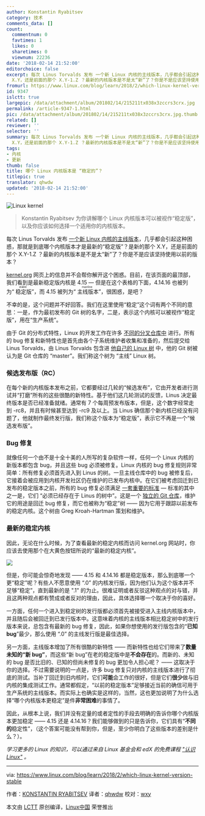 ```yaml
---
author: Konstantin Ryabitsev
category: 技术
comments_data: []
count:
  commentnum: 0
  favtimes: 1
  likes: 0
  sharetimes: 0
  viewnum: 22236
date: '2018-02-14 21:52:00'
editorchoice: false
excerpt: 每次 Linus Torvalds 发布 一个新 Linux 内核的主线版本，几乎都会引起这种困惑，那就是到底哪个内核版本才是最新的“稳定版”？是新的那个
  X.Y，还是前面的那个 X.Y-1.Z ？最新的内核版本是不是太“新”了？你是不是应该坚持使用以前的版本？
fromurl: https://www.linux.com/blog/learn/2018/2/which-linux-kernel-version-stable
id: 9347
islctt: true
largepic: /data/attachment/album/201802/14/215211tx038x3zccrs3crx.jpg
permalink: /article-9347-1.html
pic: /data/attachment/album/201802/14/215211tx038x3zccrs3crx.jpg.thumb.jpg
related: []
reviewer: ''
selector: ''
summary: 每次 Linus Torvalds 发布 一个新 Linux 内核的主线版本，几乎都会引起这种困惑，那就是到底哪个内核版本才是最新的“稳定版”？是新的那个
  X.Y，还是前面的那个 X.Y-1.Z ？最新的内核版本是不是太“新”了？你是不是应该坚持使用以前的版本？
tags:
- 内核
- 更新
thumb: false
title: 哪个 Linux 内核版本是 “稳定的”？
titlepic: true
translator: qhwdw
updated: '2018-02-14 21:52:00'
---
```


![Linux kernel ](/data/attachment/album/201802/14/215211tx038x3zccrs3crx.jpg "Linux kernel")



> 
> Konstantin Ryabitsev 为你讲解哪个 Linux 内核版本可以被视作“稳定版”，以及你应该如何选择一个适用你的内核版本。
> 
> 
> 


每次 Linus Torvalds 发布 [一个新 Linux 内核的主线版本](/article-9328-1.html)，几乎都会引起这种困惑，那就是到底哪个内核版本才是最新的“稳定版”？是新的那个 X.Y，还是前面的那个 X.Y-1.Z ？最新的内核版本是不是太“新”了？你是不是应该坚持使用以前的版本？


[kernel.org](https://www.kernel.org/) 网页上的信息并不会帮你解开这个困惑。目前，在该页面的最顶部，我们看到是最新稳定版内核是 4.15 — 但是在这个表格的下面，4.14.16 也被列为“<ruby> 稳定版 <rt>  stable </rt></ruby>”，而 4.15 被列为“<ruby> 主线版本 <rt>  mainline </rt></ruby>”，很困惑，是吧？


不幸的是，这个问题并不好回答。我们在这里使用“稳定”这个词有两个不同的意思：一是，作为最初发布的 Git 树的名字，二是，表示这个内核可以被视作“稳定版”，用在“生产系统”。


由于 Git 的分布式特性，Linux 的开发工作在许多 [不同的分叉仓库中](https://git.kernel.org/pub/scm/linux/kernel/git/) 进行。所有的 bug 修复和新特性也是首先由各个子系统维护者收集和准备的，然后提交给 Linus Torvalds，由 Linus Torvalds 包含进 [他自己的 Linux 树](https://git.kernel.org/torvalds/c/v4.15) 中，他的 Git 树被认为是 Git 仓库的 “master”。我们称这个树为 “主线” Linux 树。


### 候选发布版（RC）


在每个新的内核版本发布之前，它都要经过几轮的“候选发布”，它由开发者进行测试并“打磨”所有的这些很酷的新特性。基于他们这几轮测试的反馈，Linus 决定最终版本是否已经准备就绪。通常有 7 个每周预发布版本，但是，这个数字经常走到 -rc8，并且有时候甚至达到 -rc9 及以上。当 Linus 确信那个新内核已经没有问题了，他就制作最终发行版，我们称这个版本为“稳定版”，表示它不再是一个“候选发布版”。


### Bug 修复


就像任何一个由不是十全十美的人所写的复杂软件一样，任何一个 Linux 内核的新版本都包含 bug，并且这些 bug 必须被修复。Linux 内核的 bug 修复规则非常简单：所有修复必须首先进入到 Linus 的树。一旦主线仓库中的 bug 被修复后，它接着会被应用到内核开发社区仍在维护的已发布内核中。在它们被考虑回迁到已发布的稳定版本之前，所有的 bug 修复必须满足 [一套重要的标准](https://www.kernel.org/doc/html/latest/process/stable-kernel-rules.html) — 标准的其中之一是，它们 “必须已经存在于 Linus 的树中”。这是一个 [独立的 Git 仓库](https://git.kernel.org/stable/linux-stable/c/v4.14.16)，维护它的用途是回迁 bug 修复，而它也被称为“稳定”树 —— 因为它用于跟踪以前发布的稳定内核。这个树由 Greg Kroah-Hartman 策划和维护。


### 最新的稳定内核


因此，无论在什么时候，为了查看最新的稳定内核而访问 kernel.org 网站时，你应该去使用那个在大黄色按钮所说的“最新的稳定内核”。


![](/data/attachment/album/201802/14/215257g9bbamoimqqm5mmi.png)


但是，你可能会惊奇地发现 —— 4.15 和 4.14.16 都是稳定版本，那么到底哪一个更“稳定”呢？有些人不愿意使用 “.0” 的内核发行版，因为他们认为这个版本并不足够“稳定”，直到最新的是 ".1" 的为止。很难证明或者反驳这种观点的对与错，并且这两种观点都有赞成或者反对的理由，因此，具体选择哪一个取决于你的喜好。


一方面，任何一个进入到稳定树的发行版都必须首先被接受进入主线内核版本中，并且随后会被回迁到已发行版本中。这意味着内核的主线版本相比稳定树中的发行版本来说，总包含有最新的 bug 修复，因此，如果你想使用的发行版包含的“**已知 bug**”最少，那么使用 “.0” 的主线发行版是最佳选择。


另一方面，主线版本增加了所有很酷的新特性 —— 而新特性也给它们带来了**数量未知的“新 bug”**，而这些“新 bug”在老的稳定版中是**不会存在**的。而新的、未知的 bug 是否比旧的、已知的但尚未修复的 bug 更加令人担心呢？ —— 这取决于你的选择。不过需要说明的一点是，许多 bug 修复只对内核的主线版本进行了彻底的测试。当补丁回迁到旧内核时，它们**可能**会工作的很好，但是它们**很少**做与旧内核的集成测试工作。通常都假定，“以前的稳定版本”足够接近当前的确信可用于生产系统的主线版本。而实际上也确实是这样的，当然，这也更加说明了为什么选择“哪个内核版本更稳定”是件**非常困难**的事情了。


因此，从根本上说，我们并没有定量的或者定性的手段去明确的告诉你哪个内核版本更加稳定 —— 4.15 还是 4.14.16？我们能够做到的只是告诉你，它们具有“**不同的**稳定性”，（这个答案可能没有帮到你，但是，至少你明白了这些版本的差别是什么？）。


*学习更多的 Linux 的知识，可以通过来自 Linux 基金会和 edX 的免费课程 ["认识 Linux"](https://training.linuxfoundation.org/linux-courses/system-administration-training/introduction-to-linux) 。*




---


via: <https://www.linux.com/blog/learn/2018/2/which-linux-kernel-version-stable>


作者：[KONSTANTIN RYABITSEV](https://www.linux.com/users/mricon) 译者：[qhwdw](https://github.com/qhwdw) 校对：[wxy](https://github.com/wxy)


本文由 [LCTT](https://github.com/LCTT/TranslateProject) 原创编译，[Linux中国](https://linux.cn/) 荣誉推出